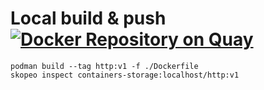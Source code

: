 # Local build & push  [![Docker Repository on Quay](https://registry-quay-quay.apps.dqyh08ed.eastus.aroapp.io/repository/app2/http/status "Docker Repository on Quay")](https://registry-quay-quay.apps.dqyh08ed.eastus.aroapp.io/repository/app2/http)

```
podman build --tag http:v1 -f ./Dockerfile
skopeo inspect containers-storage:localhost/http:v1

```
